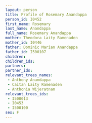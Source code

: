 ```yaml
---
layout: person
title: Profile of Rosemary Anandappa
person_id: I0452
first_name: Rosemary
last_name: Anandappa
full_name: Rosemary Anandappa
mother: Theodora Laity Ramenaden
mother_id: I0446
father: Dominic Marian Anandappa
father_id: I500107
children:
children_ids:
partners:
partner_ids:
relevant_trees_names:
 - Anthony Anandappa
 - Caitan Laity Ramenaden
 - Anthonia Wijeratnam
relevant_trees_ids:
 - I500013
 - I0453
 - I500100
sex: F
---
```


